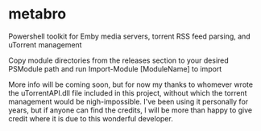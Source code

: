 # metabro
Powershell toolkit for Emby media servers, torrent RSS feed parsing, and uTorrent management

Copy module directories from the releases section to your desired PSModule path and run Import-Module [ModuleName] to import

More info will be coming soon, but for now my thanks to whomever wrote the uTorrentAPI.dll file included in this project, without which the torrent management would be nigh-impossible.  I've been using it personally for years, but if anyone can find the credits, I will be more than happy to give credit where it is due to this wonderful developer.
